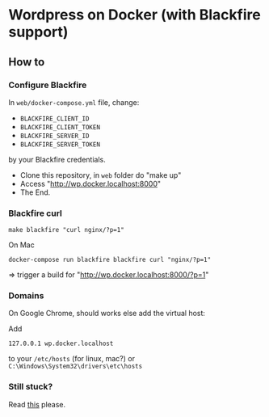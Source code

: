 # Wordpress on Docker (with Blackfire support)

## How to

### Configure Blackfire

In `web/docker-compose.yml` file, change:

* `BLACKFIRE_CLIENT_ID`
* `BLACKFIRE_CLIENT_TOKEN`
* `BLACKFIRE_SERVER_ID`
* `BLACKFIRE_SERVER_TOKEN`

by your Blackfire credentials.


* Clone this repository, in `web` folder do "make up"
* Access "http://wp.docker.localhost:8000"
* The End.


### Blackfire curl

```
make blackfire "curl nginx/?p=1"
```

On Mac

```
docker-compose run blackfire blackfire curl "nginx/?p=1"
```

=> trigger a build for "http://wp.docker.localhost:8000/?p=1"

### Domains

On Google Chrome, should works else add the virtual host:

Add 
```
127.0.0.1 wp.docker.localhost
```

to your `/etc/hosts` (for linux, mac?) or `C:\Windows\System32\drivers\etc\hosts`

### Still stuck?

Read [this](https://wodby.com/docs/stacks/wordpress/local/#usage) please.
